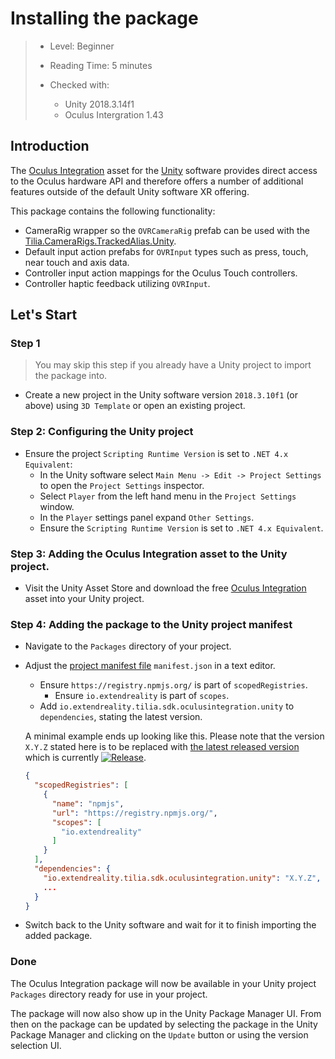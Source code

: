 # Installing the package

> * Level: Beginner
>
> * Reading Time: 5 minutes
>
> * Checked with:
>   * Unity 2018.3.14f1
>   * Oculus Intergration 1.43

## Introduction

The [Oculus Integration] asset for the [Unity] software provides direct access to the Oculus hardware API and therefore offers a number of additional features outside of the default Unity software XR offering.

This package contains the following functionality:

* CameraRig wrapper so the `OVRCameraRig` prefab can be used with the [Tilia.CameraRigs.TrackedAlias.Unity].
* Default input action prefabs for `OVRInput` types such as press, touch, near touch and axis data.
* Controller input action mappings for the Oculus Touch controllers.
* Controller haptic feedback utilizing `OVRInput`.

## Let's Start

### Step 1

> You may skip this step if you already have a Unity project to import the package into.

* Create a new project in the Unity software version `2018.3.10f1` (or above) using `3D Template` or open an existing project.

### Step 2: Configuring the Unity project

* Ensure the project `Scripting Runtime Version` is set to `.NET 4.x Equivalent`:
  * In the Unity software select `Main Menu -> Edit -> Project Settings` to open the `Project Settings` inspector.
  * Select `Player` from the left hand menu in the `Project Settings` window.
  * In the `Player` settings panel expand `Other Settings`.
  * Ensure the `Scripting Runtime Version` is set to `.NET 4.x Equivalent`.

### Step 3: Adding the Oculus Integration asset to the Unity project.

* Visit the Unity Asset Store and download the free [Oculus Integration] asset into your Unity project.

### Step 4: Adding the package to the Unity project manifest

* Navigate to the `Packages` directory of your project.
* Adjust the [project manifest file][Project-Manifest] `manifest.json` in a text editor.
  * Ensure `https://registry.npmjs.org/` is part of `scopedRegistries`.
    * Ensure `io.extendreality` is part of `scopes`.
  * Add `io.extendreality.tilia.sdk.oculusintegration.unity` to `dependencies`, stating the latest version.

  A minimal example ends up looking like this. Please note that the version `X.Y.Z` stated here is to be replaced with [the latest released version][Latest-Release] which is currently [![Release][Version-Release]][Releases].
  ```json
  {
    "scopedRegistries": [
      {
        "name": "npmjs",
        "url": "https://registry.npmjs.org/",
        "scopes": [
          "io.extendreality"
        ]
      }
    ],
    "dependencies": {
      "io.extendreality.tilia.sdk.oculusintegration.unity": "X.Y.Z",
      ...
    }
  }
  ```
* Switch back to the Unity software and wait for it to finish importing the added package.

### Done

The Oculus Integration package will now be available in your Unity project `Packages` directory ready for use in your project.

The package will now also show up in the Unity Package Manager UI. From then on the package can be updated by selecting the package in the Unity Package Manager and clicking on the `Update` button or using the version selection UI.

[Oculus Integration]: https://assetstore.unity.com/packages/tools/integration/oculus-integration-82022
[Unity]: https://unity3d.com/
[Tilia.CameraRigs.TrackedAlias.Unity]: https://github.com/ExtendRealityLtd/Tilia.CameraRigs.TrackedAlias.Unity
[Unity Package Manager]: https://docs.unity3d.com/Manual/upm-ui.html
[Project-Manifest]: https://docs.unity3d.com/Manual/upm-manifestPrj.html
[Version-Release]: https://img.shields.io/github/release/ExtendRealityLtd/Tilia.Mutators.ObjectFollower.Unity.svg
[Releases]: ../../releases
[Latest-Release]: ../../releases/latest